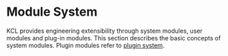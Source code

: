 # Module System

KCL provides engineering extensibility through system modules, user modules and plug-in modules. This section describes the basic concepts of system modules. Plugin modules refer to [plugin system](/docs/reference/lang/plugin).

